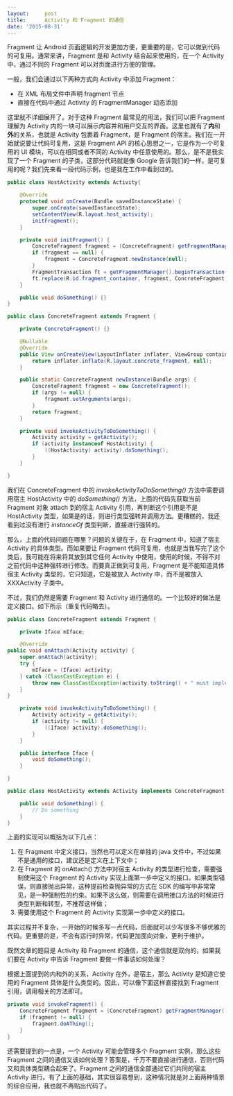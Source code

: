 ```yaml
---
layout:     post
title:      Activity 和 Fragment 的通信
date: '2015-08-31'
---
```


Fragment 让 Android 页面逻辑的开发更加方便，更重要的是，它可以做到代码的可复用。通常来讲，Fragment 是和 Activity 结合起来使用的，在一个 Activity 中，通过不同的 Fragment 可以对页面进行方便的管理。

一般，我们会通过以下两种方式向 Activity 中添加 Fragment：

- 在 XML 布局文件中声明 fragment 节点
- 直接在代码中通过 Activity 的 FragmentManager 动态添加

这里就不详细展开了。对于这种 Fragment 最常见的用法，我们可以把 Fragment 理解为 Activity 内的一块可以展示内容并和用户交互的界面。这里也就有了**内**和**外**的关系，也就是 Activity 包裹着 Fragment，是 Fragment 的宿主。我们在一开始就说要让代码可复用，这是 Fragment API 的核心思想之一，它是作为一个可复用的 UI 模块，可以在相同或者不同的 Activity 中任意使用的。那么，是不是我实现了一个 Fragment 的子类，这部分代码就是像 Google 告诉我们的一样，是可复用的呢？我们先来看一段代码示例，也是我在工作中看到过的。

```java
public class HostActivity extends Activity{

    @Override
    protected void onCreate(Bundle savedInstanceState) {
        super.onCreate(savedInstanceState);
        setContentView(R.layout.host_activity);
        initFragment();
    }

    private void initFragment() {
        ConcreteFragment fragment = (ConcreteFragment) getFragmentManager().findFragmentByTag(ConcreteFragment.class.getName());
        if (fragment == null) {
            fragment = ConcreteFragment.newInstance(null);
        }
        FragmentTransaction ft = getFragmentManager().beginTransaction();
        ft.replace(R.id.fragment_container, fragment, ConcreteFragment.class.getName());
    }

    public void doSomething() {}
}
```

```java
public class ConcreteFragment extends Fragment {

    private ConcreteFragment() {}

    @Nullable
    @Override
    public View onCreateView(LayoutInflater inflater, ViewGroup container, Bundle savedInstanceState) {
        return inflater.inflate(R.layout.concrete_fragment, null);
    }

    public static ConcreteFragment newInstance(Bundle args) {
        ConcreteFragment fragment = new ConcreteFragment();
        if (args != null) {
            fragment.setArguments(args);
        }
        return fragment;
    }

    private void invokeActivityToDoSomething() {
        Activity activity = getActivity();
        if (activity instanceof HostActivity) {
            ((HostActivity) activity).doSomething();
        }
    }

}
```

我们在 ConcreteFragment 中的 *invokeActivityToDoSomething()* 方法中需要调用宿主 HostActivity 中的 *doSomething()* 方法，上面的代码先获取当前 Fragment 对象 attach 到的宿主 Activity 引用，再判断这个引用是不是 HostActivity 类型，如果是的话，则进行类型强转并调用方法。更糟糕的，我还看到过没有进行 *instanceOf* 类型判断，直接进行强转的。

那么，上面的代码问题在哪里？问题的关键在于，在 Fragment 中，知道了宿主 Activity 的具体类型。而如果要让 Fragment 代码可复用，也就是当我写完了这个类后，我可能在将来将其放到其它任何 Activity 中使用，使用的时候，不得不对之前代码中这种强转进行修改。而要真正做到可复用，Fragment 是不能知道具体宿主 Activity 类型的，它只知道，它是被放入 Activity 中，而不是被放入 XXXActivity 子类中。

不过，我们仍然是需要 Fragment 和 Activity 进行通信的。一个比较好的做法是定义接口。如下所示（重复代码略去）。

```java
public class ConcreteFragment extends Fragment {

    private Iface mIface;

    @Override
public void onAttach(Activity activity) {
    super.onAttach(activity);
    try {
        mIface = (Iface) activity;
    } catch (ClassCastException e) {
        throw new ClassCastException(activity.toString() + " must implement Iface");
    }
}

    private void invokeActivityToDoSomething() {
        Activity activity = getActivity();
        if (activity != null) {
            ((Iface) activity).doSomething();
        }
    }

    public interface Iface {
        void doSomething();
    }

}
```

```java
public class HostActivity extends Activity implements ConcreteFragment.Iface {

    public void doSomething() {
        // Do something
    }
}
```

上面的实现可以概括为以下几点：

1. 在 Fragment 中定义接口，当然也可以定义在单独的 java 文件中，不过如果不是通用的接口，建议还是定义在上下文中；
2. 在 Fragment 的 onAttach() 方法中对宿主 Activity 的类型进行检查，需要强制使用这个 Fragment 的 Activity 实现上面第一步中定义的接口。如果类型错误，则直接抛出异常，这种提前检查抛异常的方式在 SDK 的编写中非常常见，是一种强制性的约束。如果不这么做，则需要在调用接口方法的时候进行类型判断和转型，不推荐这样做；
3. 需要使用这个 Fragment 的 Activity 实现第一歩中定义的接口。

其实过程并不复杂，一开始的时候多写一点代码，后面就可以少写很多不够优雅的代码。更重要的是，不会有运行时异常，代码更加面向对象，更利于维护。

既然文章的题目是 Activity 和 Fragment 的通信，这个通信就是双向的，如果我们要在 Activity 中告诉 Fragment 要做一件事该如何处理？

根据上面提到的内和外的关系，Activity 在外，是宿主，那么 Activity 是知道它使用的 Fragment 具体是什么类型的。因此，可以像下面这样直接找到 Fragment 引用，调用相关的方法即可。

```java
private void invokeFragment() {
    ConcreteFragment fragment = (ConcreteFragment) getFragmentManager().findFragmentByTag(ConcreteFragment.class.getName());
    if (fragment != null) {
        fragment.doAThing();
    }
}
```

还需要提到的一点是，一个 Activity 可能会管理多个 Fragment 实例，那么这些 Fragment 之间的通信又该如何处理？答案是，千万不要直接进行通信，否则代码又和具体类型耦合起来了。Fragment 之间的通信全部通过它们共同的宿主 Activity 进行。有了上面的基础，其实很容易想到，这种情况就是对上面两种情景的综合应用，我也就不再贴出代码了。
